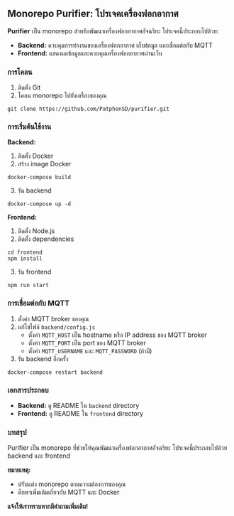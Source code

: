 
## Monorepo Purifier: โปรเจคเครื่องฟอกอากาศ

**Purifier** เป็น monorepo สำหรับพัฒนาเครื่องฟอกอากาศอัจฉริยะ โปรเจคนี้ประกอบไปด้วย:

* **Backend:** ควบคุมการทำงานของเครื่องฟอกอากาศ เก็บข้อมูล และเชื่อมต่อกับ MQTT
* **Frontend:** แสดงผลข้อมูลและควบคุมเครื่องฟอกอากาศผ่านเว็บ

### การโคลน

1. ติดตั้ง Git
2. โคลน monorepo ไปยังเครื่องของคุณ

```
git clone https://github.com/PatphonSD/purifier.git
```

### การเริ่มต้นใช้งาน

**Backend:**

1. ติดตั้ง Docker
2. สร้าง image Docker

```
docker-compose build
```

3. รัน backend

```
docker-compose up -d
```

**Frontend:**

1. ติดตั้ง Node.js
2. ติดตั้ง dependencies

```
cd frontend
npm install
```

3. รัน frontend

```
npm run start
```

### การเชื่อมต่อกับ MQTT

1. ตั้งค่า MQTT broker ของคุณ
2. แก้ไขไฟล์ `backend/config.js`
   * ตั้งค่า `MQTT_HOST` เป็น hostname หรือ IP address ของ MQTT broker
   * ตั้งค่า `MQTT_PORT` เป็น port ของ MQTT broker
   * ตั้งค่า `MQTT_USERNAME` และ `MQTT_PASSWORD` (ถ้ามี)
3. รัน backend อีกครั้ง

```
docker-compose restart backend
```

### เอกสารประกอบ

* **Backend:** ดู README ใน `backend` directory
* **Frontend:** ดู README ใน `frontend` directory

### บทสรุป

Purifier เป็น monorepo ที่ช่วยให้คุณพัฒนาเครื่องฟอกอากาศอัจฉริยะ โปรเจคนี้ประกอบไปด้วย backend และ frontend

**หมายเหตุ:**

* ปรับแต่ง monorepo ตามความต้องการของคุณ
* ศึกษาเพิ่มเติมเกี่ยวกับ MQTT และ Docker

**แจ้งให้เราทราบหากมีคำถามเพิ่มเติม!**
